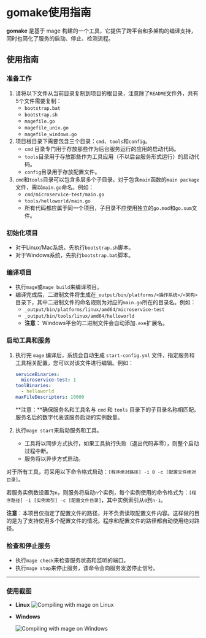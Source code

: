 # gomake使用指南

**gomake** 是基于 mage 构建的一个工具，它提供了跨平台和多架构的编译支持，同时也简化了服务的启动、停止、检测流程。

## 使用指南

### 准备工作

1. 请将以下文件从当前目录复制到项目的根目录，注意除了`README`文件外，共有5个文件需要复制：
    - `bootstrap.bat`
    - `bootstrap.sh`
    - `magefile.go`
    - `magefile_unix.go`
    - `magefile_windows.go`
2. 项目根目录下需要包含三个目录：`cmd`、`tools`和`config`。
    - `cmd` 目录专门用于存放那些作为后台服务运行的应用的启动代码。
    - `tools`目录用于存放那些作为工具应用（不以后台服务形式运行）的启动代码。
    - `config`目录用于存放配置文件。
3. `cmd`和`tools`目录可以包含多层多个子目录。对于包含`main`函数的`main package`文件，需以`main.go`命名。例如：
    - `cmd/microservice-test/main.go`
    -  `tools/helloworld/main.go`
    - 所有代码都应属于同一个项目，子目录不应使用独立的`go.mod`和`go.sum`文件。

### 初始化项目

- 对于Linux/Mac系统，先执行`bootstrap.sh`脚本。
- 对于Windows系统，先执行`bootstrap.bat`脚本。

### 编译项目

- 执行`mage`或`mage build`来编译项目。
- 编译完成后，二进制文件将生成在`_output/bin/platforms/<操作系统>/<架构>`目录下，其中二进制文件的命名规则为对应的`main.go`所在的目录名。例如：
    - `_output/bin/platforms/linux/amd64/microservice-test`
    - `_output/bin/tools/linux/amd64/helloworld`
    - **注意：** Windows平台的二进制文件会自动添加`.exe`扩展名。

### 启动工具和服务

1. 执行完 `mage` 编译后，系统会自动生成 `start-config.yml` 文件，指定服务和工具相关配置，您可以对该文件进行编辑。例如：

    ```yaml
    serviceBinaries:
      microservice-test: 1
    toolBinaries:
      - helloworld
    maxFileDescriptors: 10000
    ```
    
    **注意：**确保服务名和工具名与 `cmd` 和 `tools` 目录下的子目录名称相匹配。服务名后的数字代表该服务启动的实例数量。
    
3. 执行`mage start`来启动服务和工具。
   
    - 工具将以同步方式执行，如果工具执行失败（退出代码非零），则整个启动过程中断。
    - 服务将以异步方式启动。

对于所有工具，将采用以下命令格式启动：`[程序绝对路径] -i 0 -c [配置文件绝对目录]`。

若服务实例数设置为`n`，则服务将启动`n`个实例，每个实例使用的命令格式为：`[程序路径] -i [实例索引] -c [配置文件目录]`，其中实例索引从`0`到`n-1`。

**注意**：本项目仅指定了配置文件的路径，并不负责读取配置文件内容。这样做的目的是为了支持使用多个配置文件的情况。程序和配置文件的路径都自动使用绝对路径。

### 检查和停止服务

- 执行`mage check`来检查服务状态和监听的端口。
- 执行`mage stop`来停止服务，该命令会向服务发送停止信号。

---

### 使用截图

- **Linux** ![Compiling with mage on Linux](C:\Users\Administrator\GolandProjects\gomake\docs\images\linux-mages.jpg)

- **Windows**

  ![Compiling with mage on Windows](C:\Users\Administrator\GolandProjects\gomake\docs\images\windows-mages.jpg)

  
